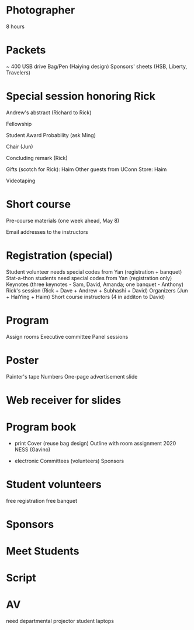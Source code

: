 # Photographer

8 hours

# Packets

~ 400
USB drive
Bag/Pen (Haiying design)
Sponsors' sheets (HSB, Liberty, Travelers)

# Special session honoring Rick

Andrew's abstract (Richard to Rick)

Fellowship 

Student Award Probability (ask Ming)

Chair (Jun)

Concluding remark (Rick)

Gifts (scotch for Rick): Haim
Other guests from UConn Store: Haim

Videotaping


# Short course

Pre-course materials (one week ahead, May 8)

Email addresses to the instructors



# Registration (special)

Student volunteer needs special codes from Yan (registration + banquet)
Stat-a-thon students need special codes from Yan (registration only)
Keynotes (three keynotes - Sam, David, Amanda; one banquet - Anthony)
Rick's session (Rick + Dave + Andrew + Subhashi + David)
Organizers (Jun + HaiYing + Haim)
Short course instructors (4 in additon to David)

# Program

Assign rooms
Executive committee
Panel sessions

# Poster

Painter's tape
Numbers
One-page advertisement slide

# Web receiver for slides

# Program book

+ print
Cover (reuse bag design)
Outline with room assignment
2020 NESS (Gavino)

+ electronic
Committees (volunteers)
Sponsors

# Student volunteers
free registration
free banquet

# Sponsors

# Meet Students

# Script


# AV

need departmental projector
student laptops

